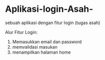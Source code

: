 # Aplikasi-login-Asah-
sebuah aplikasi dengan fitur login (tugas asah)

Alur Fitur Login:
1. Memasukkan email dan password
2. memvalidasi masukan
3. menampilkan halaman home
